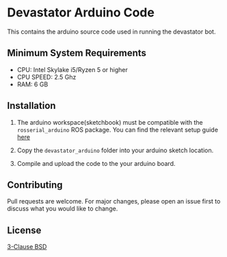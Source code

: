 # Devastator Arduino Code

This contains the arduino source code used in running the devastator bot.

## Minimum System Requirements
* CPU: Intel Skylake i5/Ryzen 5 or higher 
* CPU SPEED: 2.5 Ghz
* RAM: 6 GB

## Installation

1. The arduino workspace(sketchbook) must be compatible with the `rosserial_arduino` ROS package. You can find the relevant setup guide [here](http://wiki.ros.org/rosserial_arduino/Tutorials/Arduino%20IDE%20Setup)

2. Copy the `devastator_arduino` folder into your arduino sketch location.

3. Compile and upload the code to the your arduino board.


## Contributing
Pull requests are welcome. For major changes, please open an issue first to discuss what you would like to change.


## License
[3-Clause BSD](https://opensource.org/licenses/BSD-3-Clause)